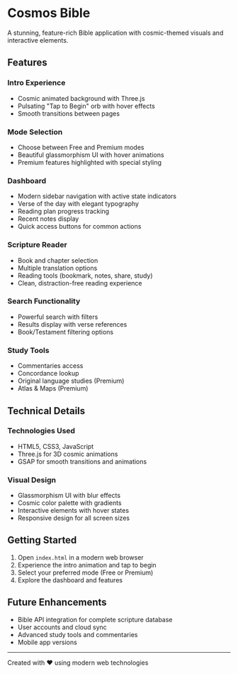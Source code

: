 # Cosmos Bible

A stunning, feature-rich Bible application with cosmic-themed visuals and interactive elements.

## Features

### Intro Experience
- Cosmic animated background with Three.js
- Pulsating "Tap to Begin" orb with hover effects
- Smooth transitions between pages

### Mode Selection
- Choose between Free and Premium modes
- Beautiful glassmorphism UI with hover animations
- Premium features highlighted with special styling

### Dashboard
- Modern sidebar navigation with active state indicators
- Verse of the day with elegant typography
- Reading plan progress tracking
- Recent notes display
- Quick access buttons for common actions

### Scripture Reader
- Book and chapter selection
- Multiple translation options
- Reading tools (bookmark, notes, share, study)
- Clean, distraction-free reading experience

### Search Functionality
- Powerful search with filters
- Results display with verse references
- Book/Testament filtering options

### Study Tools
- Commentaries access
- Concordance lookup
- Original language studies (Premium)
- Atlas & Maps (Premium)

## Technical Details

### Technologies Used
- HTML5, CSS3, JavaScript
- Three.js for 3D cosmic animations
- GSAP for smooth transitions and animations

### Visual Design
- Glassmorphism UI with blur effects
- Cosmic color palette with gradients
- Interactive elements with hover states
- Responsive design for all screen sizes

## Getting Started

1. Open `index.html` in a modern web browser
2. Experience the intro animation and tap to begin
3. Select your preferred mode (Free or Premium)
4. Explore the dashboard and features

## Future Enhancements

- Bible API integration for complete scripture database
- User accounts and cloud sync
- Advanced study tools and commentaries
- Mobile app versions

---

Created with ❤️ using modern web technologies
